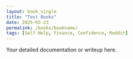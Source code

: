 ```yaml
---
layout: book_single
title: "Test Books"
date: 2025-03-23
permalink: /books/bookname/
tags: [Self Help, Finance, Confidence, Reddit]
---
```

Your detailed documentation or writeup here.
